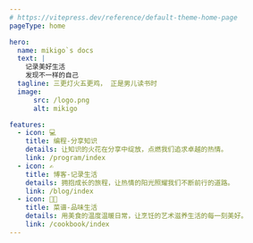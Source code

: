 ```yaml
---
# https://vitepress.dev/reference/default-theme-home-page
pageType: home

hero:
  name: mikigo`s docs
  text: |
    记录美好生活
    发现不一样的自己
  tagline: 三更灯火五更鸡， 正是男儿读书时
  image:
      src: /logo.png
      alt: mikigo

features:
  - icon: 💻
    title: 编程-分享知识
    details: 让知识的火花在分享中绽放，点燃我们追求卓越的热情。
    link: /program/index
  - icon: ✍️
    title: 博客-记录生活
    details: 拥抱成长的旅程，让热情的阳光照耀我们不断前行的道路。
    link: /blog/index
  - icon: 🧑‍🍳
    title: 菜谱-品味生活
    details: 用美食的温度温暖日常，让烹饪的艺术滋养生活的每一刻美好。
    link: /cookbook/index
---
```

